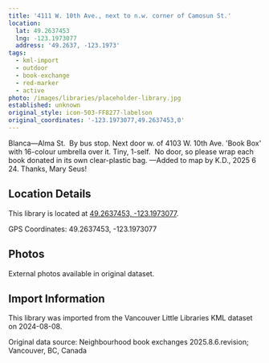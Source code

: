 ```yaml
---
title: '4111 W. 10th Ave., next to n.w. corner of Camosun St.'
location:
  lat: 49.2637453
  lng: -123.1973077
  address: '49.2637, -123.1973'
tags:
  - kml-import
  - outdoor
  - book-exchange
  - red-marker
  - active
photo: /images/libraries/placeholder-library.jpg
established: unknown
original_style: icon-503-FF8277-labelson
original_coordinates: '-123.1973077,49.2637453,0'
---
```

Blanca—Alma St.  By bus stop.
Next door w. of 4103 W. 10th Ave.
'Book Box' with 16-colour umbrella over it.
Tiny, 1-self.  No door, so please wrap each book donated in its own clear-plastic bag.
—Added to map by K.D., 2025 6 24. 
 Thanks, Mary Seus!

## Location Details

This library is located at [49.2637453, -123.1973077](https://www.google.com/maps?q=49.2637453,-123.1973077).

GPS Coordinates: 49.2637453, -123.1973077

## Photos

External photos available in original dataset.

## Import Information

This library was imported from the Vancouver Little Libraries KML dataset on 2024-08-08.

Original data source: Neighbourhood book exchanges 2025.8.6.revision; Vancouver, BC, Canada
